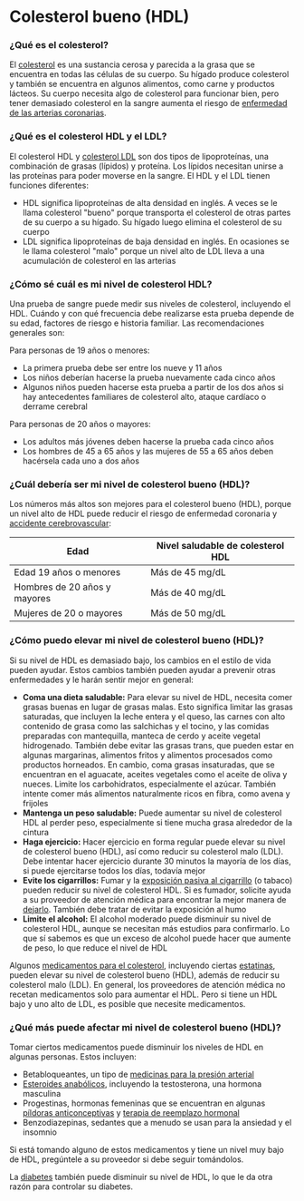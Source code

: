 Colesterol bueno (HDL)
======================


### ¿Qué es el colesterol?


El [colesterol](https://medlineplus.gov/spanish/cholesterol.html) es una sustancia cerosa y parecida a la grasa que se encuentra en todas las células de su cuerpo. Su hígado produce colesterol y también se encuentra en algunos alimentos, como carne y productos lácteos. Su cuerpo necesita algo de colesterol para funcionar bien, pero tener demasiado colesterol en la sangre aumenta el riesgo de [enfermedad de las arterias coronarias](https://medlineplus.gov/spanish/coronaryarterydisease.html).


### ¿Qué es el colesterol HDL y el LDL?


El colesterol HDL y [colesterol LDL](https://medlineplus.gov/spanish/ldlthebadcholesterol.html) son dos tipos de lipoproteínas, una combinación de grasas (lípidos) y proteína. Los lípidos necesitan unirse a las proteínas para poder moverse en la sangre. El HDL y el LDL tienen funciones diferentes:

* HDL significa lipoproteínas de alta densidad en inglés. A veces se le llama colesterol "bueno" porque transporta el colesterol de otras partes de su cuerpo a su hígado. Su hígado luego elimina el colesterol de su cuerpo
* LDL significa lipoproteínas de baja densidad en inglés. En ocasiones se le llama colesterol "malo" porque un nivel alto de LDL lleva a una acumulación de colesterol en las arterias


### ¿Cómo sé cuál es mi nivel de colesterol HDL?


Una prueba de sangre puede medir sus niveles de colesterol, incluyendo el HDL. Cuándo y con qué frecuencia debe realizarse esta prueba depende de su edad, factores de riesgo e historia familiar. Las recomendaciones generales son:


Para personas de 19 años o menores:

* La primera prueba debe ser entre los nueve y 11 años
* Los niños deberían hacerse la prueba nuevamente cada cinco años
* Algunos niños pueden hacerse esta prueba a partir de los dos años si hay antecedentes familiares de colesterol alto, ataque cardíaco o derrame cerebral


Para personas de 20 años o mayores:

* Los adultos más jóvenes deben hacerse la prueba cada cinco años
* Los hombres de 45 a 65 años y las mujeres de 55 a 65 años deben hacérsela cada uno a dos años


### ¿Cuál debería ser mi nivel de colesterol bueno (HDL)?


Los números más altos son mejores para el colesterol bueno (HDL), porque un nivel alto de HDL puede reducir el riesgo de enfermedad coronaria y [accidente cerebrovascular](https://medlineplus.gov/spanish/stroke.html):




| Edad | Nivel saludable de colesterol HDL |
| --- | --- |
| Edad 19 años o menores | Más de 45 mg/dL |
| Hombres de 20 años y mayores | Más de 40 mg/dL |
| Mujeres de 20 o mayores | Más de 50 mg/dL |


  

### ¿Cómo puedo elevar mi nivel de colesterol bueno (HDL)?


Si su nivel de HDL es demasiado bajo, los cambios en el estilo de vida pueden ayudar. Estos cambios también pueden ayudar a prevenir otras enfermedades y le harán sentir mejor en general:

* **Coma una dieta saludable:** Para elevar su nivel de HDL, necesita comer grasas buenas en lugar de grasas malas. Esto significa limitar las grasas saturadas, que incluyen la leche entera y el queso, las carnes con alto contenido de grasa como las salchichas y el tocino, y las comidas preparadas con mantequilla, manteca de cerdo y aceite vegetal hidrogenado. También debe evitar las grasas trans, que pueden estar en algunas margarinas, alimentos fritos y alimentos procesados como productos horneados. En cambio, coma grasas insaturadas, que se encuentran en el aguacate, aceites vegetales como el aceite de oliva y nueces. Limite los carbohidratos, especialmente el azúcar. También intente comer más alimentos naturalmente ricos en fibra, como avena y frijoles
* **Mantenga un peso saludable:** Puede aumentar su nivel de colesterol HDL al perder peso, especialmente si tiene mucha grasa alrededor de la cintura
* **Haga ejercicio:** Hacer ejercicio en forma regular puede elevar su nivel de colesterol bueno (HDL), así como reducir su colesterol malo (LDL). Debe intentar hacer ejercicio durante 30 minutos la mayoría de los días, si puede ejercitarse todos los días, todavía mejor
* **Evite los cigarrillos:** Fumar y la [exposición pasiva al cigarrillo](https://medlineplus.gov/spanish/secondhandsmoke.html) (o tabaco) pueden reducir su nivel de colesterol HDL. Si es fumador, solicite ayuda a su proveedor de atención médica para encontrar la mejor manera de [dejarlo](https://medlineplus.gov/spanish/quittingsmoking.html). También debe tratar de evitar la exposición al humo
* **Limite el alcohol:** El alcohol moderado puede disminuir su nivel de colesterol HDL, aunque se necesitan más estudios para confirmarlo. Lo que sí sabemos es que un exceso de alcohol puede hacer que aumente de peso, lo que reduce el nivel de HDL


Algunos [medicamentos para el colesterol](https://medlineplus.gov/spanish/cholesterolmedicines.html), incluyendo ciertas [estatinas](https://medlineplus.gov/spanish/statins.html), pueden elevar su nivel de colesterol bueno (HDL), además de reducir su colesterol malo (LDL). En general, los proveedores de atención médica no recetan medicamentos solo para aumentar el HDL. Pero si tiene un HDL bajo y uno alto de LDL, es posible que necesite medicamentos.


### ¿Qué más puede afectar mi nivel de colesterol bueno (HDL)?


Tomar ciertos medicamentos puede disminuir los niveles de HDL en algunas personas. Estos incluyen:

* Betabloqueantes, un tipo de [medicinas para la presión arterial](https://medlineplus.gov/spanish/bloodpressuremedicines.html)
* [Esteroides anabólicos](https://medlineplus.gov/spanish/anabolicsteroids.html), incluyendo la testosterona, una hormona masculina
* Progestinas, hormonas femeninas que se encuentran en algunas [píldoras anticonceptivas](https://medlineplus.gov/spanish/birthcontrol.html) y [terapia de reemplazo hormonal](https://medlineplus.gov/spanish/hormonereplacementtherapy.html)
* Benzodiazepinas, sedantes que a menudo se usan para la ansiedad y el insomnio


Si está tomando alguno de estos medicamentos y tiene un nivel muy bajo de HDL, pregúntele a su proveedor si debe seguir tomándolos.


La [diabetes](https://medlineplus.gov/spanish/diabetes.html) también puede disminuir su nivel de HDL, lo que le da otra razón para controlar su diabetes.

